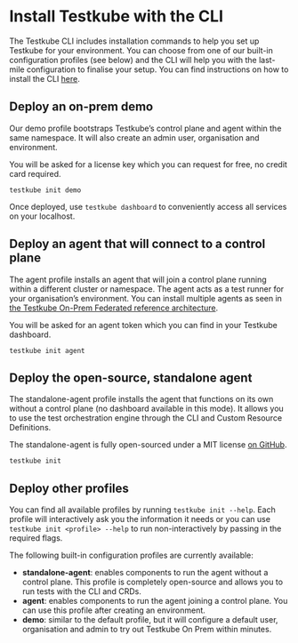 # Install Testkube with the CLI

The Testkube CLI includes installation commands to help you set up Testkube for your environment. You can choose from one of our built-in configuration profiles (see below) and the CLI will help you with the last-mile configuration to finalise your setup. You can find instructions on how to install the CLI [here][install-cli].

## Deploy an on-prem demo

Our demo profile bootstraps Testkube’s control plane and agent within the same namespace. It will also create an admin user, organisation and environment.

You will be asked for a license key which you can request for free, no credit card required.

```
testkube init demo
```

Once deployed, use `testkube dashboard` to conveniently access all services on your localhost.


## Deploy an agent that will connect to a control plane

The agent profile installs an agent that will join a control plane running within a different cluster or namespace. The agent acts as a test runner for your organisation’s environment. You can install multiple agents as seen in [the Testkube On-Prem Federated reference architecture][architecture-federated].

You will be asked for an agent token which you can find in your Testkube dashboard.

```
testkube init agent
```


## Deploy the open-source, standalone agent

The standalone-agent profile installs the agent that functions on its own without a control plane (no dashboard available in this mode). It allows you to use the test orchestration engine through the CLI and Custom Resource Definitions.

The standalone-agent is fully open-sourced under a MIT license [on GitHub](https://github.com/kubeshop/testkube).

```
testkube init
```


## Deploy other profiles

You can find all available profiles by running `testkube init --help`. Each profile will interactively ask you the information it needs or you can use `testkube init <profile> --help` to run non-interactively by passing in the required flags.

The following built-in configuration profiles are currently available:

- **standalone-agent**: enables components to run the agent without a control plane. This profile is completely open-source and allows you to run tests with the CLI and CRDs.
- **agent**: enables components to run the agent joining a control plane. You can use this profile after creating an environment.
- **demo**: similar to the default profile, but it will configure a default user, organisation and admin to try out Testkube On Prem within minutes.

<!-- - **default:** enables both the control plane and an agent running within the same namespace. This profile is recommended to get started with light to medium workloads. You can view your test definition and executions within the dashboard.
- **minimal:** enables the control plane without any agent. You will use the profile for advanced setups where agent(s) will run in one or more different clusters or namespaces. Learn more by reading our reference architectures. -->

[install-cli]: /articles/install/cli
[request-license]: https://testkube.io/download
[architecture-federated]: https://deploy-preview-5346--testkube-docs-preview.netlify.app/articles/install/reference-architectures#testkube-on-prem-federated
